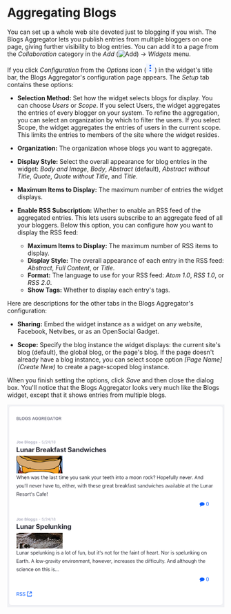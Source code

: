 # Aggregating Blogs [](id=aggregating-blogs)

You can set up a whole web site devoted just to blogging if you wish. The Blogs 
Aggregator lets you publish entries from multiple bloggers on one page, giving 
further visibility to blog entries. You can add it to a page from the 
*Collaboration* category in the *Add* 
(![Add](../../../../images/icon-add-app.png)) &rarr; *Widgets* menu. 

If you click *Configuration* from the *Options* icon
(![Options](../../../../images/icon-app-options.png)) in the widget's title bar, 
the Blogs Aggregator's configuration page appears. The *Setup* tab contains 
these options: 

-   **Selection Method:** Set how the widget selects blogs for display. You can 
    choose *Users* or *Scope*. If you select Users, the widget aggregates the 
    entries of every blogger on your system. To refine the aggregation, you can 
    select an organization by which to filter the users. If you select Scope, 
    the widget aggregates the entries of users in the current scope. This limits 
    the entries to members of the site where the widget resides.

-   **Organization:** The organization whose blogs you want to aggregate.

-   **Display Style:** Select the overall appearance for blog entries in the 
    widget: *Body and Image*, *Body*, *Abstract* (default), 
    *Abstract without Title*, *Quote*, *Quote without Title*, and *Title*. 

-   **Maximum Items to Display:** The maximum number of entries the widget 
    displays.

-   **Enable RSS Subscription:** Whether to enable an RSS feed of the aggregated 
    entries. This lets users subscribe to an aggregate feed of all your 
    bloggers. Below this option, you can configure how you want to display the 
    RSS feed:

    -   **Maximum Items to Display:** The maximum number of RSS items to 
        display.
    -   **Display Style:** The overall appearance of each entry in the RSS feed: 
        *Abstract*, *Full Content*, or *Title*.
    -   **Format:** The language to use for your RSS feed: *Atom 1.0*, 
        *RSS 1.0*, or *RSS 2.0*. 
    -   **Show Tags:** Whether to display each entry's tags. 

Here are descriptions for the other tabs in the Blogs Aggregator's 
configuration: 

-   **Sharing:** Embed the widget instance as a widget on any website, 
    Facebook, Netvibes, or as an OpenSocial Gadget. 

-   **Scope:** Specify the blog instance the widget displays: the current site's 
    blog (default), the global blog, or the page's blog. If the page doesn't
    already have a blog instance, you can select scope option *\[Page Name\]
    \(Create New\)* to create a page-scoped blog instance. 

When you finish setting the options, click *Save* and then close the dialog box. 
You'll notice that the Blogs Aggregator looks very much like the Blogs widget, 
except that it shows entries from multiple blogs. 

![Figure 1: The Blogs Aggregator lets you display blog entries authored by multiple authors from different sites.](../../../../images/blogs-aggregator.png)
